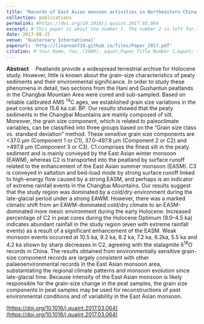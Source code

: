 ```yaml
---
title: "Records of East Asian monsoon activities in Northeastern China since 15.6 ka, based on grain size analysis of peaty sediments in the Changbai Mountains"
collection: publications
permalink: #https://doi.org/10.1016/j.quaint.2017.03.064
excerpt: #'This paper is about the number 1. The number 2 is left for future work.'
date: 2017-08-15
venue: 'Quaternary International'
paperurl: 'http://linannan719.github.io/files/Paper_2017.pdf'
citation: #'Your Name, You. (2009). &quot;Paper Title Number 1.&quot; <i>Journal 1</i>. 1(1).'
---
```



**Abstract** &emsp;Peatlands provide a widespread terrestrial archive for Holocene study. However, little is known about the grain-size characteristics of peaty sediments and their environmental significance. In order to study these phenomena in detail, two sections from the Hani and Gushantun peatlands in the Changbai Mountain Area were cored and sub-sampled. Based on reliable calibrated AMS <sup>14</sup>C ages, we established grain size variations in the peat cores since 15.6 ka cal. BP. Our results showed that the peaty sediments in the Changbai Mountains are mainly composed of silt. Moreover, the grain size component, which is related to paleoclimate variables, can be classified into three groups based on the “Grain size class vs. standard deviation” method. These sensitive grain size components are <37.0 μm (Component 1 or C1), 37.0–497.8 μm (Component 2 or C2) and >497.8 μm (Component 3 or C3). C1 comprises the finest silt in the peaty sediment and is mainly conveyed by the East Asian winter monsoon (EAWM), whereas C2 is transported into the peatland by surface runoff related to the enhancement of the East Asian summer monsoon (EASM). C3 is conveyed in saltation and bed-load mode by strong surface runoff linked to high-energy flow caused by a strong EASM, and perhaps is an indicator of extreme rainfall events in the Changbai Mountains. Our results suggest that the study region was dominated by a cold/dry environment during the late-glacial period under a strong EAWM. However, there was a marked climatic shift from an EAWM-dominated cold/dry climate to an EASM-dominated more mesic environment during the early Holocene. Increased percentage of C2 in peat cores during the Holocene Optimum (9.0–4.5 ka) indicates abundant rainfall in the study region (even with extreme rainfall events) as a result of a significant enhancement of the EASM. Weak monsoon events occurred at 10.5 ka, 9.2 ka, 8.2 ka, 7.2 ka, 6.2ka, 5.5 ka and 4.2 ka shown by sharp decreases in C2, agreeing with the stalagmite δ<sup>18</sup>O records in China. The results obtained from environmentally sensitive grain-size component records are largely consistent with other palaeoenvironmental records in the East Asian monsoon area, substantiating the regional climate patterns and monsoon evolution since late-glacial time. Because intensity of the East Asian monsoon is likely responsible for the grain-size change in the peat samples, the grain size components in peat samples may be used for reconstructions of past environmental conditions and of variability in the East Asian monsoon.

[https://doi.org/10.1016/j.quaint.2017.03.064](https://doi.org/10.1016/j.quaint.2017.03.064)
